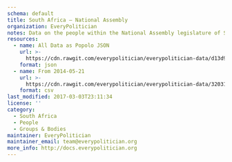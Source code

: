```yaml
---
schema: default
title: South Africa — National Assembly
organization: EveryPolitician
notes: Data on the people within the National Assembly legislature of South Africa.
resources:
  - name: All Data as Popolo JSON
    url: >-
      https://cdn.rawgit.com/everypolitician/everypolitician-data/d13d98e42116d0e767731c6a8d01f53433f5858a/data/South_Africa/Assembly/ep-popolo-v1.0.json
    format: json
  - name: From 2014-05-21
    url: >-
      https://cdn.rawgit.com/everypolitician/everypolitician-data/32031bfe0be08fc8e4b15665e6da5dc2e40c7eba/data/South_Africa/Assembly/term-26.csv
    format: csv
last_modified: 2017-03-03T23:11:34
license: ''
category:
  - South Africa
  - People
  - Groups & Bodies
maintainer: EveryPolitician
maintainer_email: team@everypolitician.org
more_info: http://docs.everypolitician.org
---
```

